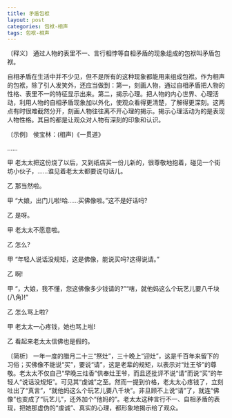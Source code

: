 ```yaml
---
title: 矛盾包袱
layout: post
categories: 包袱-相声
tags: 包袱-相声
---
```


〔释义〕 通过人物的表里不一、言行相悖等自相矛盾的现象组成的包袱叫矛盾包袱。

自相矛盾在生活中并不少见，但不是所有的这种现象都能用来组成包袱。作为相声的包袱，除了引人发笑外，还应当做到：第一，刻画人物，通过自相矛盾把人物的性格、表里不一的特征显示出来。第二，揭示心理。把人物的内心世界、心理活动，利用人物的自相矛盾现象加以外化，使观众看得更清楚，了解得更深刻。这两点有时很难截然分开，刻画人物往往离不开心理的揭示。揭示心理活动为的是表现人物性格。其目的都是让观众对人物有深刻的印象和认识。

〔示例〕 侯宝林：(相声)《一贯道》

……

甲 老太太把这份烧了以后，又到纸店买一份儿新的，很尊敬地抱着，碰见一个街坊小伙子，……谁见着老太太都要说句话儿。

乙 那当然啦。

甲 “大娘，出门儿啦!哈……买佛像啦。”这不是好话吗?

乙 是呀。

甲 老太太不愿意啦。

乙 怎么?

甲 “年轻人说话没规矩，这是佛像，能说买吗?这得说请。”

乙 啊!

甲 “，大娘，我不懂，您这佛像多少钱请的?”“嗐，就他妈这么个玩艺儿要八千块(八角)!”

乙 怎么骂上啦?

甲 老太太一心疼钱，她也骂上啦!

乙 看起来老太太信佛也是假的。

〔简析〕 一年一度的腊月二十三“祭灶”，三十晚上“迎灶”，这是千百年来留下的习俗；买佛像不能说“买”，要说“请”，这是老辈的规矩，以表示对“灶王爷”的尊敬。老太太不仅自己“早晚三炷香”供奉灶王爷，而且还批评不说“请”而说“买”的年轻人“说话没规矩”。可见其“虔诚”之至。然而一提到价格，老太太心疼钱了，立刻吐出了“真言”，“就他妈这么个玩艺儿要八千块”。非旦顾不上说“请”了，就连“佛像”也变成了“玩艺儿”，还外加个“他妈的”。老太太这种言行不一、自相矛盾的表现，把她那虚伪的“虔诚”、真实的心理，都形象地揭示给了观众。 